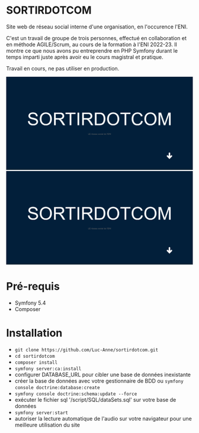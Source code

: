 # SORTIRDOTCOM

Site web de réseau social interne d'une organisation, en l'occurence l'ENI.

C'est un travail de groupe de trois personnes, effectué en collaboration et en méthode AGILE/Scrum, au cours de la formation à l'ENI 2022-23. Il montre ce que nous avons pu entreprendre en PHP Symfony durant le temps imparti juste après avoir eu le cours magistral et pratique.

Travail en cours, ne pas utiliser en production.

![Screenshots-feu](screenshots-feu.gif?raw=true "Screenshot-feu")
![Screenshots-overview](screenshots-overview.gif?raw=true "Screenshot-overview")

# Pré-requis
- Symfony 5.4
- Composer

# Installation

- `git clone https://github.com/Luc-Anne/sortirdotcom.git`
- `cd sortirdotcom`
- `composer install`
- `symfony server:ca:install`
- configurer DATABASE_URL pour cibler une base de données inexistante
- créer la base de données avec votre gestionnaire de BDD ou `symfony console doctrine:database:create`
- `symfony console doctrine:schema:update --force`
- exécuter le fichier sql '/script/SQL/dataSets.sql' sur votre base de données
- `symfony server:start`
- autoriser la lecture automatique de l'audio sur votre navigateur pour une meilleure utilisation du site